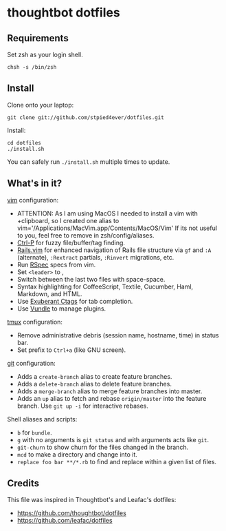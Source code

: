 thoughtbot dotfiles
===================

Requirements
------------

Set zsh as your login shell.

    chsh -s /bin/zsh

Install
-------

Clone onto your laptop:

    git clone git://github.com/stpied4ever/dotfiles.git

Install:

    cd dotfiles
    ./install.sh

You can safely run `./install.sh` multiple times to update.


What's in it?
-------------

[vim](http://www.vim.org/) configuration:

* ATTENTION: As I am using MacOS I needed to install a vim with +clipboard, so
  I created one alias to vim='/Applications/MacVim.app/Contents/MacOS/Vim' If
  its not useful to you, feel free to remove in zsh/config/aliases.
* [Ctrl-P](https://github.com/kien/ctrlp.vim) for fuzzy file/buffer/tag finding.
* [Rails.vim](https://github.com/tpope/vim-rails) for enhanced navigation of
  Rails file structure via `gf` and `:A` (alternate), `:Rextract` partials,
  `:Rinvert` migrations, etc.
* Run [RSpec](https://www.relishapp.com/rspec) specs from vim.
* Set `<leader>` to ,
* Switch between the last two files with space-space.
* Syntax highlighting for CoffeeScript, Textile, Cucumber, Haml, Markdown, and
  HTML.
* Use [Exuberant Ctags](http://ctags.sourceforge.net/) for tab completion.
* Use [Vundle](https://github.com/gmarik/vundle) to manage plugins.

[tmux](http://robots.thoughtbot.com/post/2641409235/a-tmux-crash-course)
configuration:

* Remove administrative debris (session name, hostname, time) in status bar.
* Set prefix to `Ctrl+a` (like GNU screen).

[git](http://git-scm.com/) configuration:

* Adds a `create-branch` alias to create feature branches.
* Adds a `delete-branch` alias to delete feature branches.
* Adds a `merge-branch` alias to merge feature branches into master.
* Adds an `up` alias to fetch and rebase `origin/master` into the feature
  branch. Use `git up -i` for interactive rebases.

Shell aliases and scripts:

* `b` for `bundle`.
* `g` with no arguments is `git status` and with arguments acts like `git`.
* `git-churn` to show churn for the files changed in the branch.
* `mcd` to make a directory and change into it.
* `replace foo bar **/*.rb` to find and replace within a given list of files.

Credits
-------

This file was inspired in Thoughtbot's and Leafac's dotfiles:
* https://github.com/thoughtbot/dotfiles
* https://github.com/leafac/dotfiles
